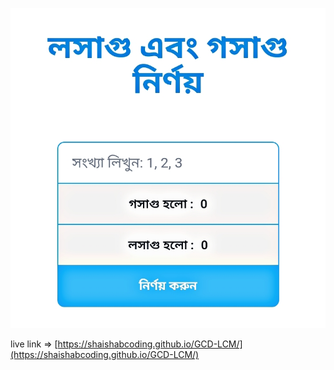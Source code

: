 ![](images/banner.png)

live link => [https://shaishabcoding.github.io/GCD-LCM/](https://shaishabcoding.github.io/GCD-LCM/)